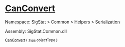 # [CanConvert](./DistanceFunctionJsonConverter-100664042.md)

Namespace: [SigStat]() > [Common](./../../../README.md) > [Helpers](./../../README.md) > [Serialization](./../README.md)

Assembly: SigStat.Common.dll

<sub>[CanConvert](./DistanceFunctionJsonConverter-100664042.md) ( [`Type`](https://docs.microsoft.com/en-us/dotnet/api/System.Type) objectType )         <div style = "text-align: right" ></div></sub>
